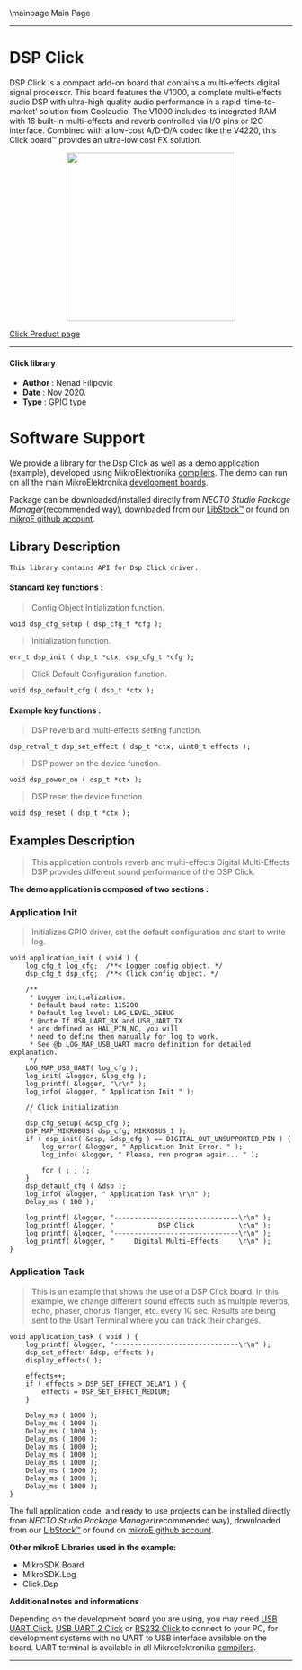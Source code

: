 \mainpage Main Page

---
# DSP Click

DSP Click is a compact add-on board that contains a multi-effects digital signal processor. This board features the V1000, a complete multi-effects audio DSP with ultra-high quality audio performance in a rapid ‘time-to-market’ solution from Coolaudio. The V1000 includes its integrated RAM with 16 built-in multi-effects and reverb controlled via I/O pins or I2C interface. Combined with a low-cost A/D-D/A codec like the V4220, this Click board™ provides an ultra-low cost FX solution.

<p align="center">
  <img src="https://download.mikroe.com/images/click_for_ide/dsp_click.png" height=300px>
</p>

[Click Product page](https://www.mikroe.com/dsp-click?adtoken=48b980cc0840208867ff3317ac2fc531db4a1dd7&ad=mikromanage&id_employee=33)

---


#### Click library

- **Author**        : Nenad Filipovic
- **Date**          : Nov 2020.
- **Type**          : GPIO type


# Software Support

We provide a library for the Dsp Click
as well as a demo application (example), developed using MikroElektronika
[compilers](https://www.mikroe.com/necto-studio).
The demo can run on all the main MikroElektronika [development boards](https://www.mikroe.com/development-boards).

Package can be downloaded/installed directly from *NECTO Studio Package Manager*(recommended way), downloaded from our [LibStock&trade;](https://libstock.mikroe.com) or found on [mikroE github account](https://github.com/MikroElektronika/mikrosdk_click_v2/tree/master/clicks).

## Library Description

```
This library contains API for Dsp Click driver.
```

#### Standard key functions :

> Config Object Initialization function.
```
void dsp_cfg_setup ( dsp_cfg_t *cfg );
```

> Initialization function.
```
err_t dsp_init ( dsp_t *ctx, dsp_cfg_t *cfg );
```

> Click Default Configuration function.
```
void dsp_default_cfg ( dsp_t *ctx );
```

#### Example key functions :

> DSP reverb and multi-effects setting function.
```
dsp_retval_t dsp_set_effect ( dsp_t *ctx, uint8_t effects );
```

> DSP power on the device function.
```
void dsp_power_on ( dsp_t *ctx );
```

> DSP reset the device function.
```
void dsp_reset ( dsp_t *ctx );
```

## Examples Description

> This application controls reverb and multi-effects Digital Multi-Effects DSP 
> provides different sound performance of the DSP Click.

**The demo application is composed of two sections :**

### Application Init

> Initializes GPIO driver, set the default configuration and start to write log.

```
void application_init ( void ) {
    log_cfg_t log_cfg;  /**< Logger config object. */
    dsp_cfg_t dsp_cfg;  /**< Click config object. */

    /** 
     * Logger initialization.
     * Default baud rate: 115200
     * Default log level: LOG_LEVEL_DEBUG
     * @note If USB_UART_RX and USB_UART_TX 
     * are defined as HAL_PIN_NC, you will 
     * need to define them manually for log to work. 
     * See @b LOG_MAP_USB_UART macro definition for detailed explanation.
     */
    LOG_MAP_USB_UART( log_cfg );
    log_init( &logger, &log_cfg );
    log_printf( &logger, "\r\n" );
    log_info( &logger, " Application Init " );

    // Click initialization.

    dsp_cfg_setup( &dsp_cfg );
    DSP_MAP_MIKROBUS( dsp_cfg, MIKROBUS_1 );
    if ( dsp_init( &dsp, &dsp_cfg ) == DIGITAL_OUT_UNSUPPORTED_PIN ) {
        log_error( &logger, " Application Init Error. " );
        log_info( &logger, " Please, run program again... " );

        for ( ; ; );
    }
    dsp_default_cfg ( &dsp );   
    log_info( &logger, " Application Task \r\n" );
    Delay_ms ( 100 );
    
    log_printf( &logger, "-------------------------------\r\n" );
    log_printf( &logger, "           DSP Click           \r\n" );
    log_printf( &logger, "-------------------------------\r\n" );
    log_printf( &logger, "     Digital Multi-Effects     \r\n" );
}
```

### Application Task

> This is an example that shows the use of a DSP Click board.
> In this example, we change different sound effects
> such as multiple reverbs, echo, phaser, chorus, flanger, etc. every 10 sec.
> Results are being sent to the Usart Terminal where you can track their changes.

```
void application_task ( void ) {
    log_printf( &logger, "-------------------------------\r\n" );
    dsp_set_effect( &dsp, effects );
    display_effects( );
    
    effects++;
    if ( effects > DSP_SET_EFFECT_DELAY1 ) {
        effects = DSP_SET_EFFECT_MEDIUM;
    }

    Delay_ms ( 1000 );
    Delay_ms ( 1000 );
    Delay_ms ( 1000 );
    Delay_ms ( 1000 );
    Delay_ms ( 1000 );
    Delay_ms ( 1000 );
    Delay_ms ( 1000 );
    Delay_ms ( 1000 );
    Delay_ms ( 1000 );
    Delay_ms ( 1000 );  
}
```

The full application code, and ready to use projects can be installed directly from *NECTO Studio Package Manager*(recommended way), downloaded from our [LibStock&trade;](https://libstock.mikroe.com) or found on [mikroE github account](https://github.com/MikroElektronika/mikrosdk_click_v2/tree/master/clicks).

**Other mikroE Libraries used in the example:**

- MikroSDK.Board
- MikroSDK.Log
- Click.Dsp

**Additional notes and informations**

Depending on the development board you are using, you may need
[USB UART Click](https://www.mikroe.com/usb-uart-click),
[USB UART 2 Click](https://www.mikroe.com/usb-uart-2-click) or
[RS232 Click](https://www.mikroe.com/rs232-click) to connect to your PC, for
development systems with no UART to USB interface available on the board. UART
terminal is available in all Mikroelektronika
[compilers](https://shop.mikroe.com/compilers).

---
